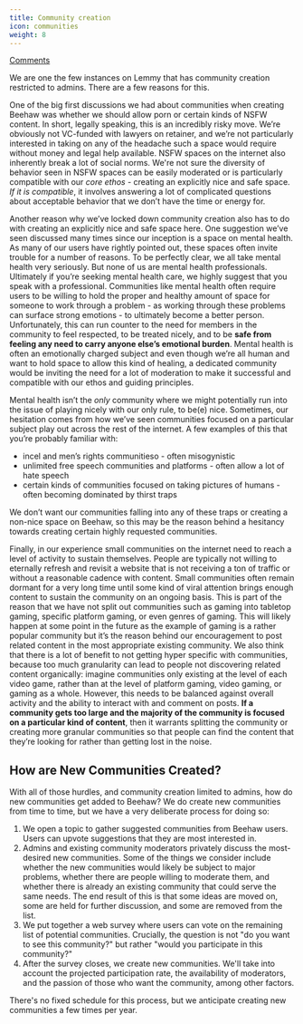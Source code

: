 ```yaml
---
title: Community creation
icon: communities
weight: 8
---
```

[Comments](https://beehaw.org/post/439918?scrollToComments=true)

We are one the few instances on Lemmy that has community creation restricted to admins. There are a few reasons for this.

One of the big first discussions we had about communities when creating Beehaw was whether we should allow porn or certain kinds of NSFW content. In short, legally speaking, this is an incredibly risky move. We’re obviously not VC-funded with lawyers on retainer, and we’re not particularly interested in taking on any of the headache such a space would require without money and legal help available. NSFW spaces on the internet also inherently break a lot of social norms. We're not sure the diversity of behavior seen in NSFW spaces can be easily moderated or is particularly compatible with our *core ethos* - creating an explicitly nice and safe space. *If it is compatible*, it involves answering a lot of complicated questions about acceptable behavior that we don’t have the time or energy for.

Another reason why we’ve locked down community creation also has to do with creating an explicitly nice and safe space here. One suggestion we’ve seen discussed many times since our inception is a space on mental health. As many of our users have rightly pointed out, these spaces often invite trouble for a number of reasons. To be perfectly clear, we all take mental health very seriously. But none of us are mental health professionals. Ultimately if you’re seeking mental health care, we highly suggest that you speak with a professional. Communities like mental health often require users to be willing to hold the proper and healthy amount of space for someone to work through a problem - as working through these problems can surface strong emotions - to ultimately become a better person. Unfortunately, this can run counter to the need for members in the community to feel respected, to be treated nicely, and to be **safe from feeling any need to carry anyone else’s emotional burden**. Mental health is often an emotionally charged subject and even though we’re all human and want to hold space to allow this kind of healing, a dedicated community would be inviting the need for a lot of moderation to make it successful and compatible with our ethos and guiding principles.

Mental health isn’t the *only* community where we might potentially run into the issue of playing nicely with our only rule, to be(e) nice. Sometimes, our hesitation comes from how we’ve seen communities focused on a particular subject play out across the rest of the internet. A few examples of this that you’re probably familiar with:

* incel and men’s rights communitieso - often misogynistic
* unlimited free speech communities and platforms - often allow a lot of hate speech
* certain kinds of communities focused on taking pictures of humans - often becoming dominated by thirst traps

We don’t want our communities falling into any of these traps or creating a non-nice space on Beehaw, so this may be the reason behind a hesitancy towards creating certain highly requested communities.

Finally, in our experience small communities on the internet need to reach a level of activity to sustain themselves. People are typically not willing to eternally refresh and revisit a website that is not receiving a ton of traffic or without a reasonable cadence with content. Small communities often remain dormant for a very long time until some kind of viral attention brings enough content to sustain the community on an ongoing basis. This is part of the reason that we have not split out communities such as gaming into tabletop gaming, specific platform gaming, or even genres of gaming. This will likely happen at some point in the future as the example of gaming is a rather popular community but it’s the reason behind our encouragement to post related content in the most appropriate existing community. We also think that there is a lot of benefit to not getting hyper specific with communities, because too much granularity can lead to people not discovering related content organically: imagine communities only existing at the level of each video game, rather than at the level of platform gaming, video gaming, or gaming as a whole. However, this needs to be balanced against overall activity and the ability to interact with and comment on posts. **If a community gets too large and the majority of the community is focused on a particular kind of content**, then it warrants splitting the community or creating more granular communities so that people can find the content that they’re looking for rather than getting lost in the noise.

## How are New Communities Created?

With all of those hurdles, and community creation limited to admins, how do new communities get added to Beehaw? We do create new communities from time to time, but we have a very deliberate process for doing so:

1. We open a topic to gather suggested communities from Beehaw users. Users can upvote suggestions that they are most interested in.
2. Admins and existing community moderators privately discuss the most-desired new communities. Some of the things we consider include whether the new communities would likely be subject to major problems, whether there are people willing to moderate them, and whether there is already an existing community that could serve the same needs. The end result of this is that some ideas are moved on, some are held for further discussion, and some are removed from the list.
3. We put together a web survey where users can vote on the remaining list of potential communities. Crucially, the question is not "do you want to see this community?" but rather "would you participate in this community?"
4. After the survey closes, we create new communities. We'll take into account the projected participation rate, the availability of moderators, and the passion of those who want the community, among other factors.

There's no fixed schedule for this process, but we anticipate creating new communities a few times per year.
